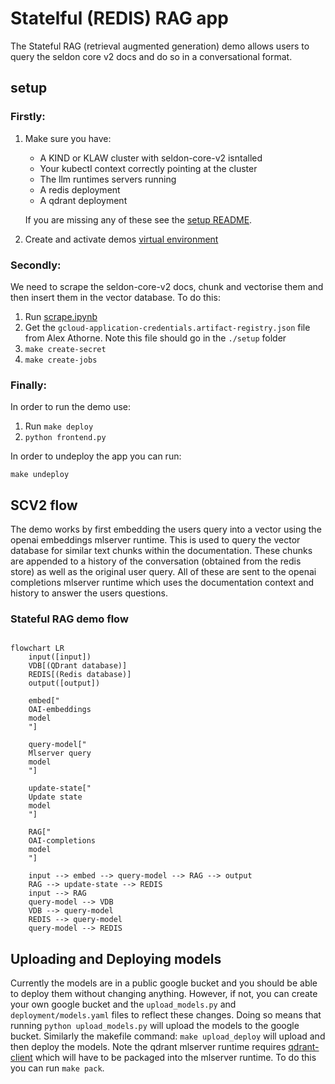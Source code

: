 # Statelful (REDIS) RAG app

The Stateful RAG (retrieval augmented generation) demo allows users to query the seldon core v2 docs and do so in a conversational format.

## setup

### Firstly:

1. Make sure you have: 
    - A KIND or KLAW cluster with seldon-core-v2 isntalled
    - Your kubectl context correctly pointing at the cluster
    - The llm runtimes servers running
    - A redis deployment
    - A qdrant deployment

    If you are missing any of these see the [setup README](../../setup/README.md).
2. Create and activate demos [virtual environment](../README.md)

### Secondly:

We need to scrape the seldon-core-v2 docs, chunk and vectorise them and then insert them in the vector database. To do this:

1. Run [scrape.ipynb](./scrape.ipynb)
2. Get the `gcloud-application-credentials.artifact-registry.json` file from Alex Athorne. Note this file should go in the `./setup` folder
2. `make create-secret`
3. `make create-jobs`

### Finally:

In order to run the demo use:

1. Run `make deploy`
2. `python frontend.py`

In order to undeploy the app you can run:

```
make undeploy
```

## SCV2 flow

The demo works by first embedding the users query into a vector using the openai embeddings mlserver runtime. This is used to query the vector database for similar text chunks within the documentation. These chunks are appended to a history of the conversation (obtained from the redis store) as well as the original user query. All of these are sent to the openai completions mlserver runtime which uses the documentation context and history to answer the users questions.

### Stateful RAG demo flow

```mermaid

flowchart LR
    input([input])
    VDB[(QDrant database)]
    REDIS[(Redis database)]
    output([output])

    embed["
    OAI-embeddings
    model
    "]

    query-model["
    Mlserver query
    model
    "]

    update-state["
    Update state
    model
    "]

    RAG["
    OAI-completions
    model
    "]

    input --> embed --> query-model --> RAG --> output
    RAG --> update-state --> REDIS
    input --> RAG
    query-model --> VDB
    VDB --> query-model
    REDIS --> query-model
    query-model --> REDIS
```


## Uploading and Deploying models

Currently the models are in a public google bucket and you should be able to deploy them without changing anything. However, if not, you can create your own google bucket and the `upload_models.py` and `deployment/models.yaml` files to reflect these changes. Doing so means that running `python upload_models.py` will upload the models to the google bucket. Similarly the makefile command: `make upload_deploy` will upload and then deploy the models. Note the qdrant mlserver runtime requires [qdrant-client](https://github.com/qdrant/qdrant-client) which will have to be packaged into the mlserver runtime. To do this you can run `make pack`.
